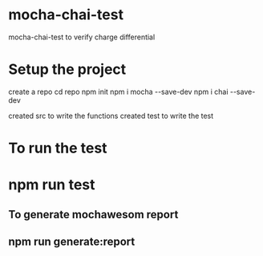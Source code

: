 # mocha-chai-test

mocha-chai-test to verify charge differential

# Setup the project

create a repo
cd repo
npm init
npm i mocha --save-dev
npm i chai --save-dev

created src to write the functions
created test to write the test

# To run the test

# npm run test

## To generate mochawesom report

## npm run generate:report
